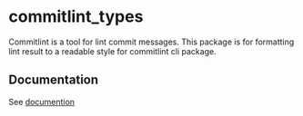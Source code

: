 # commitlint_types

Commitlint is a tool for lint commit messages.
This package is for formatting lint result to a readable style for commitlint cli package.

## Documentation

See [documention](https://hyiso.github.io/commitlint)